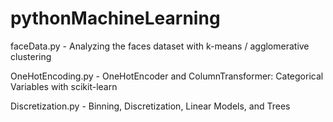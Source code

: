 # pythonMachineLearning

faceData.py - Analyzing the faces dataset with k-means / agglomerative clustering

OneHotEncoding.py - OneHotEncoder and ColumnTransformer: Categorical Variables with scikit-learn

Discretization.py - Binning, Discretization, Linear Models, and Trees
